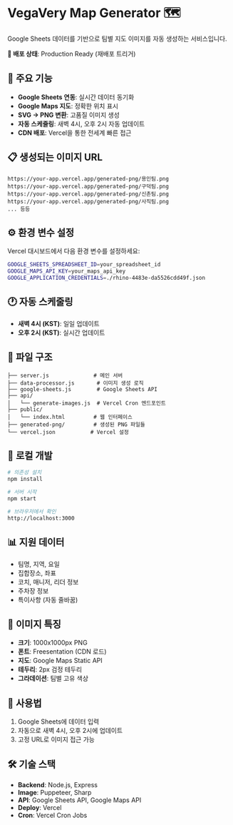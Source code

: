 # VegaVery Map Generator 🗺️

Google Sheets 데이터를 기반으로 팀별 지도 이미지를 자동 생성하는 서비스입니다.

**🚀 배포 상태**: Production Ready (재배포 트리거)

## 🚀 주요 기능

- **Google Sheets 연동**: 실시간 데이터 동기화
- **Google Maps 지도**: 정확한 위치 표시
- **SVG → PNG 변환**: 고품질 이미지 생성
- **자동 스케줄링**: 새벽 4시, 오후 2시 자동 업데이트
- **CDN 배포**: Vercel을 통한 전세계 빠른 접근

## 📋 생성되는 이미지 URL

```
https://your-app.vercel.app/generated-png/용인팀.png
https://your-app.vercel.app/generated-png/구덕팀.png
https://your-app.vercel.app/generated-png/신촌팀.png
https://your-app.vercel.app/generated-png/사직팀.png
... 등등
```

## ⚙️ 환경 변수 설정

Vercel 대시보드에서 다음 환경 변수를 설정하세요:

```bash
GOOGLE_SHEETS_SPREADSHEET_ID=your_spreadsheet_id
GOOGLE_MAPS_API_KEY=your_maps_api_key
GOOGLE_APPLICATION_CREDENTIALS=./rhino-4483e-da5526cdd49f.json
```

## 🕐 자동 스케줄링

- **새벽 4시 (KST)**: 일일 업데이트
- **오후 2시 (KST)**: 실시간 업데이트

## 📁 파일 구조

```
├── server.js              # 메인 서버
├── data-processor.js       # 이미지 생성 로직
├── google-sheets.js        # Google Sheets API
├── api/
│   └── generate-images.js  # Vercel Cron 엔드포인트
├── public/
│   └── index.html         # 웹 인터페이스
├── generated-png/         # 생성된 PNG 파일들
└── vercel.json           # Vercel 설정
```

## 🔧 로컬 개발

```bash
# 의존성 설치
npm install

# 서버 시작
npm start

# 브라우저에서 확인
http://localhost:3000
```

## 📊 지원 데이터

- 팀명, 지역, 요일
- 집합장소, 좌표
- 코치, 매니저, 리더 정보
- 주차장 정보
- 특이사항 (자동 줄바꿈)

## 🎨 이미지 특징

- **크기**: 1000x1000px PNG
- **폰트**: Freesentation (CDN 로드)
- **지도**: Google Maps Static API
- **테두리**: 2px 검정 테두리
- **그라데이션**: 팀별 고유 색상

## 📱 사용법

1. Google Sheets에 데이터 입력
2. 자동으로 새벽 4시, 오후 2시에 업데이트
3. 고정 URL로 이미지 접근 가능

## 🛠️ 기술 스택

- **Backend**: Node.js, Express
- **Image**: Puppeteer, Sharp
- **API**: Google Sheets API, Google Maps API
- **Deploy**: Vercel
- **Cron**: Vercel Cron Jobs